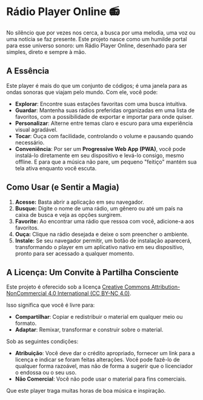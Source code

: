 # Rádio Player Online 📻

No silêncio que por vezes nos cerca, a busca por uma melodia, uma voz ou uma notícia se faz presente. Este projeto nasce como um humilde portal para esse universo sonoro: um Rádio Player Online, desenhado para ser simples, direto e sempre à mão.

## A Essência

Este player é mais do que um conjunto de códigos; é uma janela para as ondas sonoras que viajam pelo mundo. Com ele, você pode:

* **Explorar**: Encontre suas estações favoritas com uma busca intuitiva.
* **Guardar**: Mantenha suas rádios preferidas organizadas em uma lista de favoritos, com a possibilidade de exportar e importar para onde quiser.
* **Personalizar**: Alterne entre temas claro e escuro para uma experiência visual agradável.
* **Tocar**: Ouça com facilidade, controlando o volume e pausando quando necessário.
* **Conveniência**: Por ser um **Progressive Web App (PWA)**, você pode instalá-lo diretamente em seu dispositivo e levá-lo consigo, mesmo offline. E para que a música não pare, um pequeno "feitiço" mantém sua tela ativa enquanto você escuta.

## Como Usar (e Sentir a Magia)

1.  **Acesse:** Basta abrir a aplicação em seu navegador.
2.  **Busque:** Digite o nome de uma rádio, um gênero ou até um país na caixa de busca e veja as opções surgirem.
3.  **Favorite:** Ao encontrar uma rádio que ressoa com você, adicione-a aos favoritos.
4.  **Ouça:** Clique na rádio desejada e deixe o som preencher o ambiente.
5.  **Instale:** Se seu navegador permitir, um botão de instalação aparecerá, transformando o player em um aplicativo nativo em seu dispositivo, pronto para ser acessado a qualquer momento.

## A Licença: Um Convite à Partilha Consciente

Este projeto é oferecido sob a licença [Creative Commons Attribution-NonCommercial 4.0 International (CC BY-NC 4.0)](https://creativecommons.org/licenses/by-nc/4.0/).

Isso significa que você é livre para:

* **Compartilhar**: Copiar e redistribuir o material em qualquer meio ou formato.
* **Adaptar**: Remixar, transformar e construir sobre o material.

Sob as seguintes condições:

* **Atribuição**: Você deve dar o crédito apropriado, fornecer um link para a licença e indicar se foram feitas alterações. Você pode fazê-lo de qualquer forma razoável, mas não de forma a sugerir que o licenciador o endossa ou o seu uso.
* **Não Comercial**: Você não pode usar o material para fins comerciais.

Que este player traga muitas horas de boa música e inspiração.
